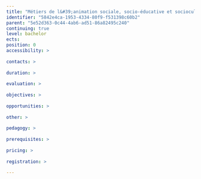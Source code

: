 ```yaml
---
title: "Métiers de l&#39;animation sociale, socio-éducative et socioculturelle"
identifier: "5842e4ca-1953-4334-80f9-f531398c60b2"
parent: "5e52d363-0c44-4ab6-ad51-86a82495c240"
continuing: true
level: bachelor
ects: 
position: 0
accessibility: >
   
contacts: >
   
duration: >
   
evaluation: >
   
objectives: >
   
opportunities: >
   
other: >
   
pedagogy: >
   
prerequisites: >
   
pricing: >
   
registration: >
   
---
```

